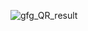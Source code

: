![gfg_QR_result](https://github.com/SaurabhBadola8/Qr-Code-Generator/assets/173368852/f95e10ed-66f6-436d-9c39-3e9368b06fe1)
